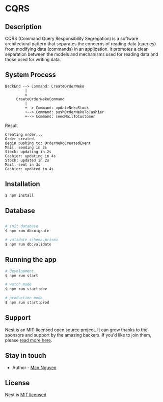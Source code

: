 # CQRS
## Description

CQRS (Command Query Responsibility Segregation) is a software architectural pattern that separates the concerns of reading data (queries) from modifying data (commands) in an application. It promotes a clear separation between the models and mechanisms used for reading data and those used for writing data.

## System Process
```
BackEnd --> Command: CreateOrderNeko
         |
         v
     CreateOrderNekoCommand
         |
         +--> Command: updateNekoStock
         +--> Command: pushOrderNekoToCashier
         +--> Command: sendMailToCustomer
```

Result
```
Creating order...
Order created.
Begin pushing to: OrderNekoCreatedEvent
Mail: sending in 3s
Stock: updating in 2s
Cashier: updating in 4s
Stock: updated in 2s
Mail: sent in 3s
Cashier: updated in 4s
```

## Installation

```bash
$ npm install
```
## Database

```bash

# init database
$ npm run db:migrate

# validate schema.prisma
$ npm run db:validate

```

## Running the app

```bash
# development
$ npm run start

# watch mode
$ npm run start:dev

# production mode
$ npm run start:prod
```


## Support

Nest is an MIT-licensed open source project. It can grow thanks to the sponsors and support by the amazing backers. If you'd like to join them, please [read more here](https://docs.nestjs.com/support).

## Stay in touch

- Author - [Man Nguyen](https://www.linkedin.com/in/ly-minh-man-nguyen-204039147/)

## License

Nest is [MIT licensed](LICENSE).

